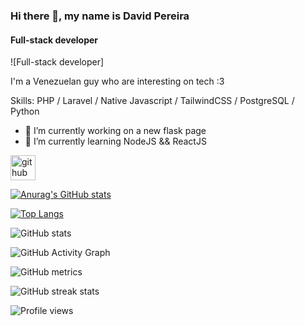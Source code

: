 ### Hi there 👋, my name is David Pereira
#### Full-stack developer
![Full-stack developer]

I'm a Venezuelan guy who are interesting on tech :3

Skills: PHP / Laravel / Native Javascript / TailwindCSS / PostgreSQL / Python

- 🔭 I’m currently working on a new flask page  
- 🌱 I’m currently learning NodeJS && ReactJS  


[<img src='https://cdn.jsdelivr.net/npm/simple-icons@3.0.1/icons/github.svg' alt='github' height='40'>](https://github.com/CorpusOwO)  


[![Anurag's GitHub stats](https://github-readme-stats.vercel.app/api?username=CorpusOwO)](https://github.com/anuraghazra/github-readme-stats)

[![Top Langs](https://github-readme-stats.vercel.app/api/top-langs/?username=CorpusOwO)](https://github.com/anuraghazra/github-readme-stats)

![GitHub stats](https://github-readme-stats.vercel.app/api?username=CorpusOwO&show_icons=true)  

![GitHub Activity Graph](https://activity-graph.herokuapp.com/graph?username=CorpusOwO)  

![GitHub metrics](https://metrics.lecoq.io/CorpusOwO)  

![GitHub streak stats](https://streak-stats.demolab.com/?user=CorpusOwO)  

![Profile views](https://gpvc.arturio.dev/CorpusOwO)  

